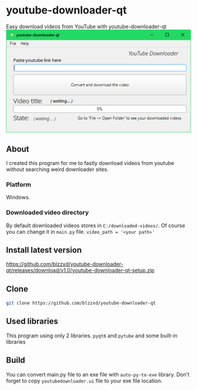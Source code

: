 # youtube-downloader-qt
Easy download videos from YouTube with youtube-downloader-qt
![](https://github.com/blzzxd/youtube-downloader-qt/blob/master/image.png?raw=true)

## About
I created this program for me to fastly download videos from youtube without searching weird downloader sites.

### Platform
Windows.

### Downloaded video directory
By default downloaded videos stores in `C:/downloaded-videos/`. Of course you can change it in `main.py` file. `video_path = '<your path>'`

## Install latest version
https://github.com/blzzxd/youtube-downloader-qt/releases/download/v1.0/youtube-downloader-qt-setup.zip

## Clone
```bash
git clone https://github.com/blzzxd/youtube-downloader-qt
```

## Used libraries
This program using only 2 libraries. `pyqt6` and `pytube` and some built-in libraries

## Build
You can convert main.py file to an exe file with `auto-py-to-exe` library. Don't forget to copy `youtubedownloader.ui` file to your exe file location.
